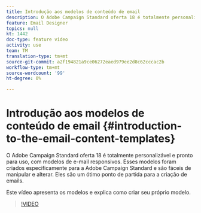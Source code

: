 ```yaml
---
title: Introdução aos modelos de conteúdo de email
description: O Adobe Campaign Standard oferta 18 é totalmente personalizável e pronto para uso, com modelos de e-mail responsivos.  Esses modelos foram criados especificamente para a Adobe Campaign Standard e são fáceis de manipular e alterar. Eles são um ótimo ponto de partida para a criação de emails.
feature: Email Designer
topics: null
kt: 1442
doc-type: feature video
activity: use
team: TM
translation-type: tm+mt
source-git-commit: a2f194821a9ce06272eaed979ee2d8c62cccac2b
workflow-type: tm+mt
source-wordcount: '99'
ht-degree: 0%

---
```



# Introdução aos modelos de conteúdo de email {#introduction-to-the-email-content-templates}

O Adobe Campaign Standard oferta 18 é totalmente personalizável e pronto para uso, com modelos de e-mail responsivos. Esses modelos foram criados especificamente para a Adobe Campaign Standard e são fáceis de manipular e alterar. Eles são um ótimo ponto de partida para a criação de emails.

Este vídeo apresenta os modelos e explica como criar seu próprio modelo.

>[!VIDEO](https://video.tv.adobe.com/v/23106?quality=12)
